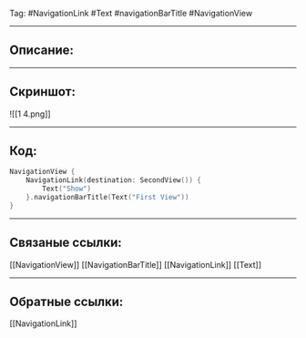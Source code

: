 Tag: #NavigationLink #Text #navigationBarTitle #NavigationView

---
## Описание:


---
## Скриншот:
![[1 4.png]]

---
## Код:

``` swift
NavigationView {
    NavigationLink(destination: SecondView()) {
        Text("Show")
    }.navigationBarTitle(Text("First View"))
}
```

---
## Связаные ссылки:
[[NavigationView]]
[[NavigationBarTitle]]
[[NavigationLink]]
[[Text]]

---
## Обратные ссылки:
[[NavigationLink]]